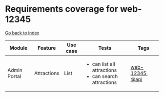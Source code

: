 # Requirements coverage for web-12345

[Go back to index](index.md)

| Module | Feature | Use case | Tests | Tags |
|--------|---------|----------|-------|------|
| Admin Portal | Attractions | List | <ul><li>can list all attractions</li><li>can search attractions</li></ul> | [web-12345](tag_web-12345.md), [@api](tag_@api.md) |
